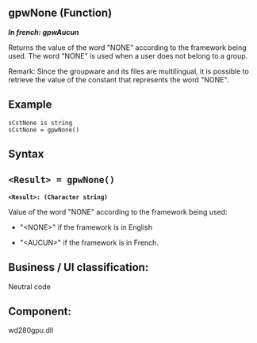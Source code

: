 
## gpwNone (Function)

***In french: gpwAucun***



<a name="XUse"></a>
<a name="Use"></a>
<a name="description"></a>
Returns the value of the word "NONE" according to the framework being used. The word "NONE" is used when a user does not belong to a group. 

Remark: Since the groupware and its files are multilingual, it is possible to retrieve the value of the constant that represents the word "NONE".
<a name="Example1"></a>
<a name="sample_code"></a>

## Example


```wl
sCstNone is string
sCstNone = gpwNone()
```

<a name="XSYNTAX"></a>

## Syntax
<a name="SYNTAX1"></a>

`<Result> = gpwNone()`
---

**`<Result>: (Character string)`**

Value of the word "NONE" according to the framework being used:   

- "&lt;NONE&gt;" if the framework is in English

- "&lt;AUCUN&gt;" if the framework is in French. 










<a name="XComponent"></a>

## Business / UI classification:
Neutral code
## Component:
wd280gpu.dll
